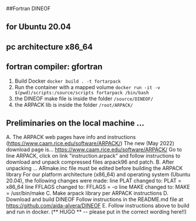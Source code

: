 ##Fortran DINEOF 
## for Ubuntu 20.04 
## pc architecture x86_64
## fortran compiler:  gfortran

1. Build Docker `docker build . -t fortarpack` 
2. Run the container with a mapped volume `docker run -it -v $(pwd)/scripts:/source/scripts fortarpack /bin/bash`
3. the DINEOF make file is inside the folder `/source/DINEOF/`
5. the ARPACK lib is inside the folder `/root/ARPACK/`


## Preliminaries on the local machine ...

A. The ARPACK web pages have info and instructions (https://www.caam.rice.edu/software/ARPACK/)
    The new (May 2022) download page is...  https://www.caam.rice.edu/software/ARPACK/
    Go to line ARPACK, click on link "instruction.arpack" and follow instructions to download 
        and unpack compressed files arpack96 and patch.
B. After unpacking ...
  ARmake.inc file must be edited before building the ARPACK library
    For our platform architecture (x86_64) and operating system (Ubuntu 20.04), the following changes were made:
    line PLAT changed to: PLAT = x86_64
    line FFLAGS changed to: FFLAGS = -o
    line MAKE changed to:  MAKE = /usr/bin/make
C. Make arpack library per ARPACK instructions
D. Download and build DINEOF
  Follow instructions in the README.md file at https://github.com/aida-alvera/DINEOF 
E. Follow instructions above to build and run in docker. (** HUGO ** -- please put in the correct wording here!!)

